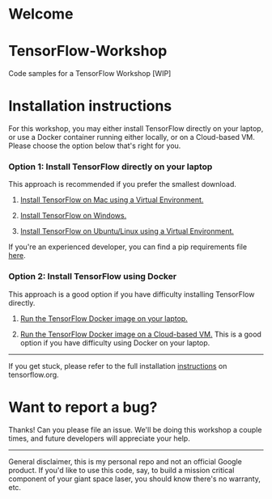 # Welcome

# TensorFlow-Workshop
Code samples for a TensorFlow Workshop [WIP]

# Installation instructions

For this workshop, you may either install TensorFlow directly on your laptop, or use a Docker container running either locally, or on a Cloud-based VM. Please choose the option below that's right for you.

### Option 1: Install TensorFlow directly on your laptop
This approach is recommended if you prefer the smallest download.

1. [Install TensorFlow on Mac using a Virtual Environment.](setup/install-mac.md) 

1. [Install TensorFlow on Windows.](setup/install-win.md)

1. [Install TensorFlow on Ubuntu/Linux using a Virtual Environment.](setup/install-ubuntu.md)

If you're an experienced developer, you can find a pip requirements file [here](setup/requirements.txt).

### Option 2: Install TensorFlow using Docker

This approach is a good option if you have difficulty installing TensorFlow directly.

1. [Run the TensorFlow Docker image on your laptop.](setup/install-docker.md)

1. [Run the TensorFlow Docker image on a Cloud-based VM.](setup/install-cloud.md) This is a good option if you have difficulty using Docker on your laptop.

---
If you get stuck, please refer to the full installation [instructions](https://www.tensorflow.org/install/) on tensorflow.org.

# Want to report a bug?

Thanks! Can you please file an issue. We'll be doing this workshop a couple times, and future developers will appreciate your help.

- - -

General disclaimer, this is my personal repo and not an official Google product. If you'd like to use this code, say, to build a mission critical component of your giant space laser, you should know there's no warranty, etc.
